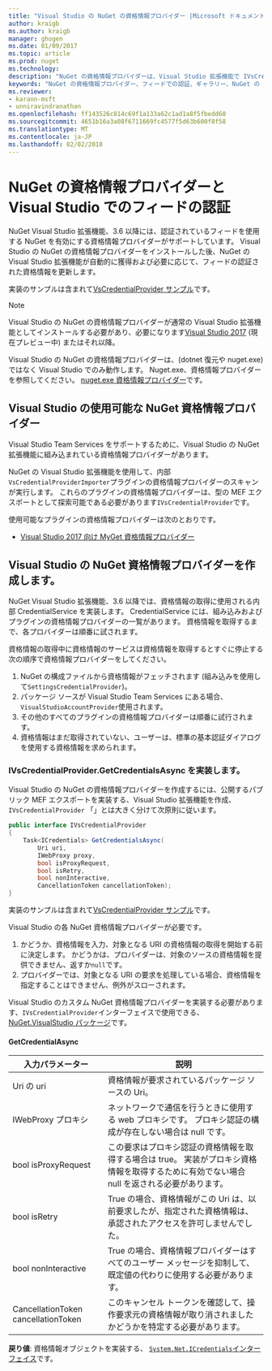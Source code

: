 ```yaml
---
title: "Visual Studio の NuGet の資格情報プロバイダー |Microsoft ドキュメント"
author: kraigb
ms.author: kraigb
manager: ghogen
ms.date: 01/09/2017
ms.topic: article
ms.prod: nuget
ms.technology: 
description: "NuGet の資格情報プロバイダーは、Visual Studio 拡張機能で IVsCredentialProvider インターフェイスを実装することによって、フィードで認証します。"
keywords: "NuGet の資格情報プロバイダー、フィードでの認証、ギャラリー、NuGet の visual studio 拡張機能での認証"
ms.reviewer:
- karann-msft
- unniravindranathan
ms.openlocfilehash: ff143526c814c69f1a133a62c1ad1a8f5fbedd60
ms.sourcegitcommit: 4651b16a3a08f6711669fc4577f5d63b600f8f58
ms.translationtype: MT
ms.contentlocale: ja-JP
ms.lasthandoff: 02/02/2018
---
```

# <a name="authenticating-feeds-in-visual-studio-with-nuget-credential-providers"></a>NuGet の資格情報プロバイダーと Visual Studio でのフィードの認証

NuGet Visual Studio 拡張機能、3.6 以降には、認証されているフィードを使用する NuGet を有効にする資格情報プロバイダーがサポートしています。
Visual Studio の NuGet の資格情報プロバイダーをインストールした後、NuGet の Visual Studio 拡張機能が自動的に獲得および必要に応じて、フィードの認証された資格情報を更新します。

実装のサンプルは含まれて[VsCredentialProvider サンプル](https://github.com/NuGet/Samples/tree/master/VsCredentialProvider)です。

> [!Note]
> Visual Studio の NuGet の資格情報プロバイダーが通常の Visual Studio 拡張機能としてインストールする必要があり、必要になります[Visual Studio 2017](https://aka.ms/vs/15/preview/vs_enterprise) (現在プレビュー中) またはそれ以降。
>
> Visual Studio の NuGet の資格情報プロバイダーは、(dotnet 復元や nuget.exe) ではなく Visual Studio でのみ動作します。 Nuget.exe、資格情報プロバイダーを参照してください。 [nuget.exe 資格情報プロバイダー](nuget-exe-Credential-providers.md)です。

## <a name="available-nuget-credential-providers-for-visual-studio"></a>Visual Studio の使用可能な NuGet 資格情報プロバイダー

Visual Studio Team Services をサポートするために、Visual Studio の NuGet 拡張機能に組み込まれている資格情報プロバイダーがあります。

NuGet の Visual Studio 拡張機能を使用して、内部`VsCredentialProviderImporter`プラグインの資格情報プロバイダーのスキャンが実行します。 これらのプラグインの資格情報プロバイダーは、型の MEF エクスポートとして探索可能である必要があります`IVsCredentialProvider`です。

使用可能なプラグインの資格情報プロバイダーは次のとおりです。

- [Visual Studio 2017 向け MyGet 資格情報プロバイダー](http://docs.myget.org/docs/reference/credential-provider-for-visual-studio)

## <a name="creating-a-nuget-credential-provider-for-visual-studio"></a>Visual Studio の NuGet 資格情報プロバイダーを作成します。

NuGet Visual Studio 拡張機能、3.6 以降では、資格情報の取得に使用される内部 CredentialService を実装します。 CredentialService には、組み込みおよびプラグインの資格情報プロバイダーの一覧があります。 資格情報を取得するまで、各プロバイダーは順番に試されます。

資格情報の取得中に資格情報のサービスは資格情報を取得するとすぐに停止する次の順序で資格情報プロバイダーをしてください。

1. NuGet の構成ファイルから資格情報がフェッチされます (組み込みを使用して`SettingsCredentialProvider`)。
1. パッケージ ソースが Visual Studio Team Services にある場合、`VisualStudioAccountProvider`使用されます。
1. その他のすべてのプラグインの資格情報プロバイダーは順番に試行されます。
1. 資格情報はまだ取得されていない、ユーザーは、標準の基本認証ダイアログを使用する資格情報を求められます。

### <a name="implementing-ivscredentialprovidergetcredentialsasync"></a>IVsCredentialProvider.GetCredentialsAsync を実装します。

Visual Studio の NuGet の資格情報プロバイダーを作成するには、公開するパブリック MEF エクスポートを実装する、Visual Studio 拡張機能を作成、 `IVsCredentialProvider` 「」とは大きく分けて次原則に従います。

```cs
public interface IVsCredentialProvider
{
    Task<ICredentials> GetCredentialsAsync(
        Uri uri,
        IWebProxy proxy,
        bool isProxyRequest,
        bool isRetry,
        bool nonInteractive,
        CancellationToken cancellationToken);
}
```

実装のサンプルは含まれて[VsCredentialProvider サンプル](https://github.com/NuGet/Samples/tree/master/VsCredentialProvider)です。

Visual Studio の各 NuGet 資格情報プロバイダーが必要です。

1. かどうか、資格情報を入力、対象となる URI の資格情報の取得を開始する前に決定します。 かどうかは、プロバイダーは、対象のソースの資格情報を提供できません、返すか`null`です。
1. プロバイダーでは、対象となる URI の要求を処理している場合、資格情報を指定することはできません、例外がスローされます。

Visual Studio のカスタム NuGet 資格情報プロバイダーを実装する必要があります、`IVsCredentialProvider`インターフェイスで使用できる、 [NuGet.VisualStudio パッケージ](https://www.nuget.org/packages/NuGet.VisualStudio/)です。

#### <a name="getcredentialasync"></a>GetCredentialAsync

| 入力パラメーター |説明|
| ----------------|-----------|
| Uri の uri | 資格情報が要求されているパッケージ ソースの Uri。|
| IWebProxy プロキシ | ネットワークで通信を行うときに使用する web プロキシです。 プロキシ認証の構成が存在しない場合は null です。 |
| bool isProxyRequest | この要求はプロキシ認証の資格情報を取得する場合は true。 実装がプロキシ資格情報を取得するために有効でない場合 null を返される必要があります。 |
| bool isRetry | True の場合、資格情報がこの Uri は、以前要求したが、指定された資格情報は、承認されたアクセスを許可しませんでした。 |
| bool nonInteractive | True の場合、資格情報プロバイダーはすべてのユーザー メッセージを抑制して、既定値の代わりに使用する必要があります。 |
| CancellationToken cancellationToken | このキャンセル トークンを確認して、操作要求元の資格情報が取り消されましたかどうかを特定する必要があります。 |

**戻り値**: 資格情報オブジェクトを実装する、 [ `System.Net.ICredentials`インターフェイス](/dotnet/api/system.net.icredentials?view=netstandard-2.0)です。

